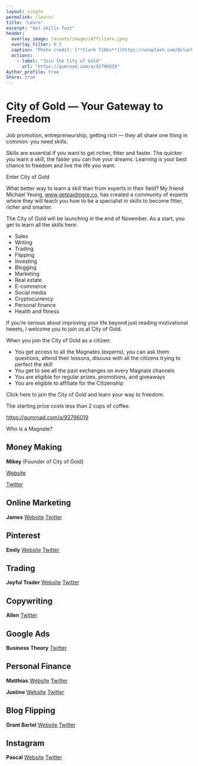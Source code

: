 ```yaml
---
layout: single
permalink: /learn/
title: "Learn"
excerpt: "Get skills fast"
header:
  overlay_image: /assets/images/Affiliate.jpeg
  overlay_filter: 0.5
  caption: "Photo credit: [**Clark Tibbs**](https://unsplash.com/@clarktibbs)"
  actions:
    - label: "Join the City of Gold"
      url: "https://gumroad.com/a/92796019"
Author_profile: true
Share: true
---
```


# City of Gold — Your Gateway to Freedom

Job promotion, entrepreneurship, getting rich — they all share one thing in common: you need skills.

Skills are essential if you want to get richer, fitter and faster. The quicker you learn a skill, the faster you can live your dreams. Learning is your best chance to freedom and live the life you want.

Enter City of Gold

What better way to learn a skill than from experts in their field? My friend Michael Yeung, www.getpaidmore.co, has created a community of experts where they will teach you how to be a specialist in skills to become fitter, richer and smarter.

The City of Gold will be launching in the end of November. As a start, you get to learn all the skills here:

- Sales 
- Writing
- Trading
- Flipping
- Investing
- Blogging
- Marketing
- Real estate 
- E-commerce 
- Social media 
- Cryptocurrency 
- Personal finance 
- Health and fitness 

If you’re serious about improving your life beyond just reading motivational tweets, I welcome you to join us at City of Gold. 

When you join the City of Gold as a citizen:
- You get access to all the Magnates (experts), you can ask them questions, attend their lessons, discuss with all the citizens trying to perfect the skill
- You get to see all the past exchanges on every Magnate channels
- You are eligible for regular prizes, promotions, and giveaways
- You are eligible to affiliate for the Citizenship

Click here to join the City of Gold and learn your way to freedom.

The starting price costs less than 2 cups of coffee.

https://gumroad.com/a/92796019

Who is a Magnate?

## Money Making
**Mikey** (Founder of City of Gold)

[Website](http://www.getpaidmore.co/)

[Twitter](https://twitter.com/GetPaidMore)

## Online Marketing
**James**
[Website](https://fromclicktosale.com/)
[Twitter](https://twitter.com/fromclicktosale)

## Pinterest
**Emily**
[Website](https://theemilydyson.com/)
[Twitter](https://twitter.com/TheEmilyDyson)

## Trading
**Joyful Trader**
[Website](https://thejoyfultrader.carrd.co/)
[Twitter](https://twitter.com/TheJoyfulTrader)

## Copywriting
**Allen**
[Twitter](https://twitter.com/trainthinkearn)

## Google Ads
**Business Theory**
[Twitter](https://twitter.com/Businesstheoryy)

## Personal Finance
**Matthias**
[Website](https://t.co/Iovo1mA46y?amp=1)
[Twitter](https://twitter.com/FI_imagineer)

**Justine**
[Website](https://t.co/DNBgqSDtRS?amp=1)
[Twitter](https://twitter.com/justinekedi)

## Blog Flipping
**Grant Bartel**
[Website](https://t.co/NVGKetRnwX?amp=1) 
[Twitter](https://twitter.com/grantbartel)

## Instagram
**Pascal**
[Website](https://t.co/bvnMbPscxV?amp=1)
[Twitter](https://twitter.com/PascalGrosz)


